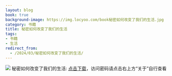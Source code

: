 ```yaml
---
layout: blog
book: true
background-image: https://img.locyoo.com/book秘密如何改变了我们的生活.jpg
category: 书籍
title: 秘密如何改变了我们的生活
tags:
- 书籍
- 生活
redirect_from:
  - /2024/03/秘密如何改变了我们的生活/
---
```

![](https://img.locyoo.com/book秘密如何改变了我们的生活.jpg)
秘密如何改变了我们的生活: <a name = "ref1" href="https://url18.ctfile.com/f/50983618-1375541650-719c04?p=3619">点击下载</a>，访问密码请点击右上方“关于”自行查看